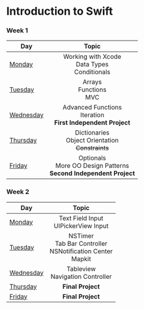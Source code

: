 # Introduction to Swift

### Week 1

Day 	    |	Topic           
----------|:----------------:
[Monday](https://github.com/upperlinecode/intro-to-swift/tree/master/day-1) 	  | Working with Xcode <br> Data Types <br> Conditionals
[Tuesday](https://github.com/upperlinecode/intro-to-swift/tree/master/day-2)    | Arrays <br> Functions <br> MVC
[Wednesday](https://github.com/upperlinecode/intro-to-swift/tree/master/day-3)  | Advanced Functions <br> Iteration <br> **First Independent Project**
[Thursday](https://github.com/upperlinecode/intro-to-swift/tree/master/day-4)   | Dictionaries <br> Object Orientation <br> <s> Constraints </s>
[Friday](https://github.com/upperlinecode/intro-to-swift/tree/master/day-5)     | Optionals <br> More OO Design Patterns <br> **Second Independent Project**


### Week 2

Day 	    |	Topic           
----------|:----------------:
[Monday](https://github.com/upperlinecode/intro-to-swift/tree/master/day-6) 	  | Text Field Input <br> UIPickerView Input
[Tuesday](https://github.com/upperlinecode/intro-to-swift/tree/master/day-7)    | NSTimer <br> Tab Bar Controller <br> NSNotification Center <br> Mapkit
[Wednesday](https://github.com/upperlinecode/intro-to-swift/tree/master/day-8)  | Tableview <br> Navigation Controller
[Thursday](https://github.com/upperlinecode/intro-to-swift/tree/master/day-9)   | **Final Project**
[Friday](https://github.com/upperlinecode/intro-to-swift/tree/master/day-10)    | **Final Project**

